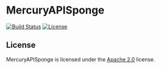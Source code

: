 # MercuryAPISponge

[![Build Status](https://jenkins.lolnet.co.nz/job/MercuryAPI/badge/icon)](https://jenkins.lolnet.co.nz/job/MercuryAPI/)
[![License](https://www.lolnet.co.nz/resources/badges/License-Apache%202.0-blue.svg)](https://www.apache.org/licenses/LICENSE-2.0)

## License
MercuryAPISponge is licensed under the [Apache 2.0](https://www.apache.org/licenses/LICENSE-2.0) license.
